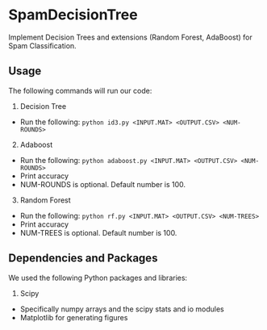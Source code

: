 SpamDecisionTree
================

Implement Decision Trees and extensions (Random Forest, AdaBoost) for Spam Classification.

Usage
------

The following commands will run our code:

1. Decision Tree
  * Run the following: `python id3.py <INPUT.MAT> <OUTPUT.CSV> <NUM-ROUNDS>`

2. Adaboost
  * Run the following: `python adaboost.py <INPUT.MAT> <OUTPUT.CSV> <NUM-ROUNDS>`
  * Print accuracy
  * NUM-ROUNDS is optional. Default number is 100.

3. Random Forest
  * Run the following: `python rf.py <INPUT.MAT> <OUTPUT.CSV> <NUM-TREES>`
  * Print accuracy
  * NUM-TREES is optional. Default number is 100.

Dependencies and Packages
--------------------------

We used the following Python packages and libraries:

1. Scipy
  * Specifically numpy arrays and the scipy stats and io modules
  * Matplotlib for generating figures

